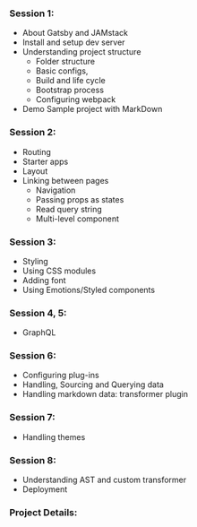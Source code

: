 
### Session 1:
- About Gatsby and JAMstack
- Install and setup dev server
- Understanding project structure
    - Folder structure
    - Basic configs,
    - Build and life cycle
    - Bootstrap process
    - Configuring webpack
- Demo Sample project with MarkDown
### Session 2:
- Routing
- Starter apps
- Layout
- Linking between pages
    - Navigation
    - Passing props as states
    - Read query string
    - Multi-level component
### Session 3:
- Styling
- Using CSS modules
- Adding font
- Using Emotions/Styled components
### Session 4, 5:
- GraphQL
### Session 6:
- Configuring plug-ins
- Handling, Sourcing and Querying data
- Handling markdown data: transformer plugin
### Session 7:
- Handling themes
### Session 8:
- Understanding AST and custom transformer
- Deployment
 
 ### Project Details:
